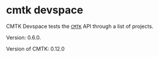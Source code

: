 # cmtk devspace

CMTK Devspace tests the [`CMTK`](https://github.com/arapelle/cmtk) API through a list of projects.

Version: <!--cmtk_devspace-version-->0.6.0<!--cmtk_devspace-version-->.

Version of CMTK: <!--cmtk-version-->0.12.0<!--cmtk-version-->
